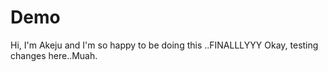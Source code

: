 # Demo

Hi, I'm Akeju and I'm so happy to be doing this ..FINALLLYYY
Okay, testing changes here..Muah.
